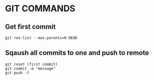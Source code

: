 # GIT COMMANDS


## Get first commit
```
git rev-list --max-parents=0 HEAD
```

## Sqaush all commits to one and push to remote
```
git reset (first commit)
git commit -m "message"
git push -f
```